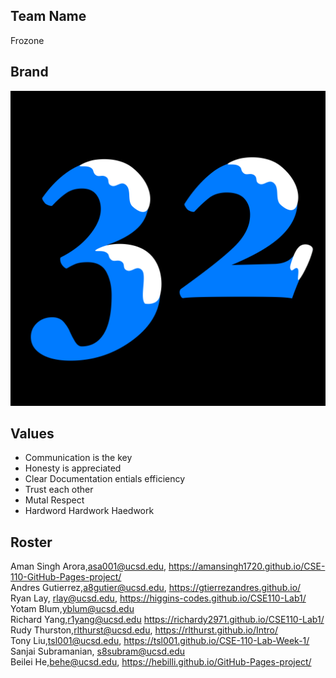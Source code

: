## Team Name
Frozone

## Brand
![img](branding/frozone32.png)

## Values
* Communication is the key
* Honesty is appreciated
* Clear Documentation entials efficiency
* Trust each other
* Mutal Respect
* Hardword Hardwork Haedwork

## Roster
Aman Singh Arora,asa001@ucsd.edu, https://amansingh1720.github.io/CSE-110-GitHub-Pages-project/ \
Andres Gutierrez,a8gutier@ucsd.edu, https://gtierrezandres.github.io/ \
Ryan Lay, rlay@ucsd.edu, https://higgins-codes.github.io/CSE110-Lab1/ \
Yotam Blum,yblum@ucsd.edu\
Richard Yang,r1yang@ucsd.edu https://richardy2971.github.io/CSE110-Lab1/ \
Rudy Thurston,rlthurst@ucsd.edu, https://rlthurst.github.io/Intro/ \
Tony Liu,tsl001@ucsd.edu\, https://tsl001.github.io/CSE-110-Lab-Week-1/ \
Sanjai Subramanian, s8subram@ucsd.edu\
Beilei He,behe@ucsd.edu, https://hebilli.github.io/GitHub-Pages-project/
